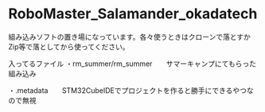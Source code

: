 # RoboMaster_Salamander_okadatech

組み込みソフトの置き場になっています。各々使うときはクローンで落とすかZip等で落としてから使ってください。

入ってるファイル
・rm_summer/rm_summer　　サマーキャンプにてもらった組み込み

・.metadata　　STM32CubeIDEでプロジェクトを作ると勝手にできるやつなので無視
